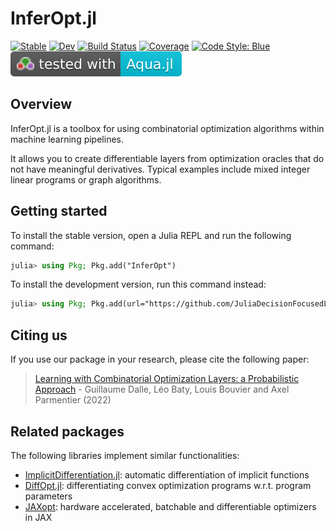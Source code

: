 # InferOpt.jl

[![Stable](https://img.shields.io/badge/docs-stable-blue.svg)](https://JuliaDecisionFocusedLearning.github.io/InferOpt.jl/stable)
[![Dev](https://img.shields.io/badge/docs-dev-blue.svg)](https://JuliaDecisionFocusedLearning.github.io/InferOpt.jl/dev)
[![Build Status](https://github.com/JuliaDecisionFocusedLearning/InferOpt.jl/actions/workflows/Test.yml/badge.svg?branch=main)](https://github.com/JuliaDecisionFocusedLearning/InferOpt.jl/actions/workflows/Test.yml?query=branch%3Amain)
[![Coverage](https://codecov.io/gh/JuliaDecisionFocusedLearning/InferOpt.jl/branch/main/graph/badge.svg)](https://codecov.io/gh/JuliaDecisionFocusedLearning/InferOpt.jl)
[![Code Style: Blue](https://img.shields.io/badge/code%20style-blue-4495d1.svg)](https://github.com/JuliaDiff/BlueStyle)
[![Aqua QA](https://raw.githubusercontent.com/JuliaTesting/Aqua.jl/master/badge.svg)](https://github.com/JuliaTesting/Aqua.jl)

## Overview

InferOpt.jl is a toolbox for using combinatorial optimization algorithms within machine learning pipelines.

It allows you to create differentiable layers from optimization oracles that do not have meaningful derivatives.
Typical examples include mixed integer linear programs or graph algorithms.

## Getting started

To install the stable version, open a Julia REPL and run the following command:

```julia
julia> using Pkg; Pkg.add("InferOpt")
```

To install the development version, run this command instead:

```julia
julia> using Pkg; Pkg.add(url="https://github.com/JuliaDecisionFocusedLearning/InferOpt.jl")
```

## Citing us

If you use our package in your research, please cite the following paper:

> [Learning with Combinatorial Optimization Layers: a Probabilistic Approach](https://arxiv.org/abs/2207.13513) - Guillaume Dalle, Léo Baty, Louis Bouvier and Axel Parmentier (2022)

## Related packages

The following libraries implement similar functionalities:

- [ImplicitDifferentiation.jl](https://github.com/gdalle/ImplicitDifferentiation.jl): automatic differentiation of implicit functions 
- [DiffOpt.jl](https://github.com/jump-dev/DiffOpt.jl): differentiating convex optimization programs w.r.t. program parameters
- [JAXopt](https://github.com/google/jaxopt): hardware accelerated, batchable and differentiable optimizers in JAX